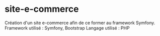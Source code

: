 # site-e-commerce
Création d'un site e-commerce afin de ce former au framework Symfony.
Framework utilisé : Symfony, Bootstrap
Langage utilisé : PHP

